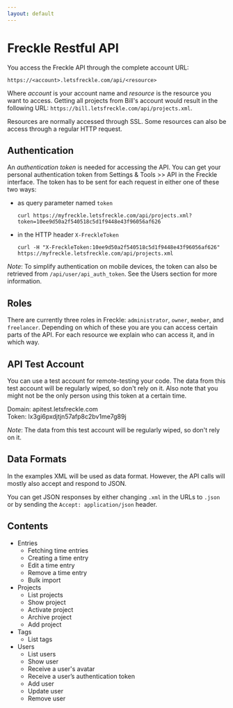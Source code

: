 ```yaml
---
layout: default
---
```

Freckle Restful API
===================

You access the Freckle API through the complete account URL:

    https://<account>.letsfreckle.com/api/<resource>

Where *account* is your account name and *resource* is the resource you want to access. Getting all projects from Bill's account would result in the following URL: `https://bill.letsfreckle.com/api/projects.xml`.

Resources are normally accessed through SSL. Some resources can also be access through a regular HTTP request.

Authentication
--------------

An *authentication token* is needed for accessing the API. You can get your personal authentication token from Settings & Tools >> API in the Freckle interface. The token has to be sent for each request in either one of these two ways:

* as query parameter named `token`

  `curl https://myfreckle.letsfreckle.com/api/projects.xml?token=10ee9d50a2f540518c5d1f9448e43f96056af626`

* in the HTTP header `X-FreckleToken`

  `curl -H "X-FreckleToken:10ee9d50a2f540518c5d1f9448e43f96056af626" https://myfreckle.letsfreckle.com/api/projects.xml`

*Note*: To simplify authentication on mobile devices, the token can also be retrieved from `/api/user/api_auth_token`. See the Users section for more information.

Roles
-----

There are currently three roles in Freckle: `administrator`, `owner`, `member`, and `freelancer`. Depending on which of these you are you can access certain parts of the API. For each resource we explain who can access it, and in which way.

API Test Account
----------------

You can use a test account for remote-testing your code. The data from this test account will be regularly wiped, so don't rely on it. Also note that you might not be the only person using this token at a certain time.

Domain: apitest.letsfreckle.com<br>
Token: lx3gi6pxdjtjn57afp8c2bv1me7g89j

*Note*: The data from this test account will be regularly wiped, so don't rely on it.

Data Formats
------------

In the examples XML will be used as data format. However, the API calls will mostly also accept and respond to JSON.

You can get JSON responses by either changing `.xml` in the URLs to `.json` or by sending the `Accept: application/json` header.

Contents
--------

* Entries
  * Fetching time entries
  * Creating a time entry
  * Edit a time entry
  * Remove a time entry
  * Bulk import
* Projects
  * List projects
  * Show project
  * Activate project
  * Archive project
  * Add project
* Tags
  * List tags
* Users
  * List users
  * Show user
  * Receive a user's avatar
  * Receive a user’s authentication token
  * Add user
  * Update user
  * Remove user
